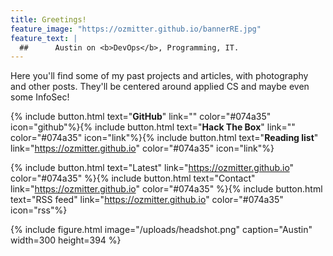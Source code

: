 ```yaml
---
title: Greetings!
feature_image: "https://ozmitter.github.io/bannerRE.jpg"
feature_text: |
  ##      Austin on <b>DevOps</b>, Programming, IT.
---
```


Here you'll find some of my past projects and articles, with photography and other posts.
They'll be centered around applied CS and maybe even some InfoSec!

{% include button.html text="<b id='btnGH'>GitHub</b>" link="" color="#074a35" icon="github"%}{% include button.html text="<b id='btnHTB'>Hack The Box</b>" link="" color="#074a35" icon="link"%}{% include button.html text="<b id='btnRL'>Reading list</b>" link="https://ozmitter.github.io" color="#074a35" icon="link"%}

{% include button.html text="Latest" link="https://ozmitter.github.io" color="#074a35" %}{% include button.html text="Contact" link="https://ozmitter.github.io"  color="#074a35" %}{% include button.html text="RSS feed" link="https://ozmitter.github.io" color="#074a35" icon="rss"%}

{% include figure.html image="/uploads/headshot.png" caption="Austin" width=300 height=394 %}

